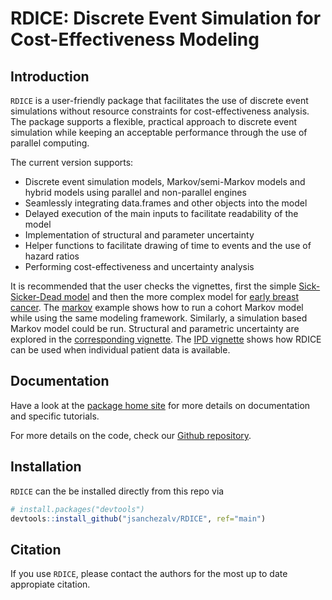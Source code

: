 
# RDICE: Discrete Event Simulation for Cost-Effectiveness Modeling

## Introduction

`RDICE` is a user-friendly package that facilitates the use of discrete
event simulations without resource constraints for cost-effectiveness
analysis. The package supports a flexible, practical approach to
discrete event simulation while keeping an acceptable performance
through the use of parallel computing.

The current version supports:

- Discrete event simulation models, Markov/semi-Markov models and hybrid
  models using parallel and non-parallel engines
- Seamlessly integrating data.frames and other objects into the model
- Delayed execution of the main inputs to facilitate readability of the
  model
- Implementation of structural and parameter uncertainty
- Helper functions to facilitate drawing of time to events and the use
  of hazard ratios
- Performing cost-effectiveness and uncertainty analysis

It is recommended that the user checks the vignettes, first the simple
[Sick-Sicker-Dead
model](https://jsanchezalv.github.io//RDICE/articles/example_ssd.html)
and then the more complex model for [early breast
cancer](https://jsanchezalv.github.io//RDICE/articles/example_eBC.html).
The
[markov](https://jsanchezalv.github.io//RDICE/articles/example_markov.html)
example shows how to run a cohort Markov model while using the same
modeling framework. Similarly, a simulation based Markov model could be
run. Structural and parametric uncertainty are explored in the
[corresponding
vignette](https://jsanchezalv.github.io//RDICE/articles/example_uncertainty.html).
The [IPD
vignette](https://jsanchezalv.github.io//RDICE/articles/example_ipd.html)
shows how RDICE can be used when individual patient data is available.

## Documentation

Have a look at the [package home
site](https://jsanchezalv.github.io//RDICE/index.html)
for more details on documentation and specific tutorials.

For more details on the code, check our [Github
repository](https://github.com/jsanchezalv/RDICE).

## Installation

`RDICE` can the be installed directly from this repo via

``` r
# install.packages("devtools")
devtools::install_github("jsanchezalv/RDICE", ref="main")
```

## Citation

If you use `RDICE`, please contact the authors for the most up to date
appropiate citation.
